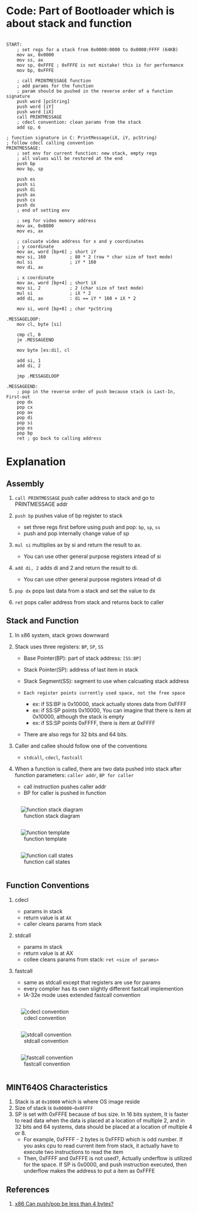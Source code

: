 # Code: Part of Bootloader which is about stack and function

```assembly

START:
    ; set regs for a stack from 0x0000:0000 to 0x0000:FFFF (64KB)
    mov ax, 0x0000
    mov ss, ax
    mov sp, 0xFFFE ; 0xFFFE is not mistake! this is for performance
    mov bp, 0xFFFE
    
    ; call PRINTMESSAGE function
    ; add params for the function
    ; param should be pushed in the reverse order of a function signature
    push word [pcString]
    push word [iY]
    push word [iX]
    call PRINTMESSAGE
    ; cdecl convention: clean params from the stack
    add sp, 6

; function signature in C: PrintMessage(iX, iY, pcString)
; follow cdecl calling convention
PRINTMESSAGE:
    ; set env for current function: new stack, empty regs
    ; all values will be restored at the end
    push bp
    mov bp, sp

    push es
    push si
    push di
    push ax
    push cx
    push dx
    ; end of setting env

    ; seg for video memory address
    mov ax, 0xB800
    mov es, ax

    ; calcuate video address for x and y coordinates
    ; y coordinate
    mov ax, word [bp+6] ; short iY
    mov si, 160         ; 80 * 2 (row * char size of text mode)
    mul si              ; iY * 160
    mov di, ax

    ; x coordinate
    mov ax, word [bp+4] ; short iX
    mov si, 2           ; 2 (char size of text mode)
    mul si              ; iX * 2
    add di, ax          : di == iY * 160 + iX * 2

    mov si, word [bp+8] ; char *pcString

.MESSAGELOOP:
    mov cl, byte [si]

    cmp cl, 0
    je .MESSAGEEND

    mov byte [es:di], cl

    add si, 1
    add di, 2

    jmp .MESSAGELOOP

.MESSAGEEND:
    ; pop in the reverse order of push because stack is Last-In, First-out
    pop dx
    pop cx
    pop ax
    pop di
    pop si
    pop es
    pop bp
    ret ; go back to calling address
```

# Explanation

## Assembly

1. `call PRINTMESSAGE` push caller address to stack and go to PRINTMESSAGE addr

2. `push bp` pushes value of bp register to stack

    * set three regs first before using push and pop: `bp`, `sp`, `ss`
    * push and pop internally change value of sp
  
3. `mul si` multiplies ax by si and return the result to ax. 

    * You can use other general purpose registers intead of si

4. `add di, 2` adds di and 2 and return the result to di.

   * You can use other general purpose registers intead of di

5. `pop dx` pops last data from a stack and set the value to dx

6. `ret` pops caller address from stack and returns back to caller

## Stack and Function

1. In x86 system, stack grows downward

2. Stack uses three registers: `BP`, `SP`, `SS`

    * Base Pointer(BP): part of stack address: `[SS:BP]`
    * Stack Pointer(SP): address of last item in stack
    * Stack Segment(SS): segment to use when calcuating stack address
    * `Each register points currently used space, not the free space`
        * ex: if SS:BP is 0x10000, stack actually stores data from 0xFFFF
        * ex: if SS:SP points 0x10000, You can imagine that there is item
        at 0x10000, although the stack is empty
        * ex: if SS:SP points 0xFFFF, there is item at 0xFFFF

    * There are also regs for 32 bits and 64 bits.

3. Caller and callee should follow one of the conventions

    * `stdcall`, `cdecl`, `fastcall` 

4. When a function is called, there are two data pushed into stack after
function parameters: `caller addr`, `BP for caller`

    * call instruction pushes caller addr
    * BP for caller is pushed in function

<div>
  <figure style='display: inline-block;'>
    <img
      src='./assets/function-stack-diagram.PNG'
      alt='function stack diagram' />
    <figcaption style='text-align: center;'>function stack diagram</figcaption>
  </figure>
</div>

<div>
  <figure style='display: inline-block;'>
    <img
      src='./assets/function-template.PNG'
      alt='function template' />
    <figcaption style='text-align: center;'>function template</figcaption>
  </figure>
</div>

<div>
  <figure style='display: inline-block;'>
    <img
      src='./assets/function-call-states.PNG'
      alt='function call states' />
    <figcaption style='text-align: center;'>function call states</figcaption>
  </figure>
</div>

## Function Conventions

1. cdecl

    * params in stack
    * return value is at `AX`
    * caller cleans params from stack

2. stdcall

    * params in stack
    * return value is at AX
    * collee cleans params from stack: `ret <size of params>`

3. fastcall

    * same as stdcall except that registers are use for params
    * every complier has its own slightly different fastcall implemention
    * IA-32e mode uses extended fastcall convention

<div>
  <figure style='display: inline-block;'>
    <img
      src='./assets/cdecl-convention.PNG'
      alt='cdecl convention' />
    <figcaption style='text-align: center;'>cdecl convention</figcaption>
  </figure>
</div>

<div>
  <figure style='display: inline-block;'>
    <img
      src='./assets/stdcall-convention.PNG'
      alt='stdcall convention' />
    <figcaption style='text-align: center;'>stdcall convention</figcaption>
  </figure>
</div>

<div>
  <figure style='display: inline-block;'>
    <img
      src='./assets/fastcall-convention.PNG'
      alt='fastcall convention' />
    <figcaption style='text-align: center;'>fastcall convention</figcaption>
  </figure>
</div>



## MINT64OS Characteristics

1. Stack is at  `0x10000` which is where OS image reside
2. Size of stack is `0x00000~0x0FFFF`
3. SP is set with 0xFFFE because of bus size. In 16 bits system, It is faster
to read data when the data is placed at a location of multiple 2, and in 32 bits
and 64 systems, data should be placed at a location of multiple 4 or 8.
    * For example, 0xFFFF - 2 bytes is 0xFFFD which is odd number. If you asks
    cpu to read current item from stack, it actually have to execute two
    instructions to read the item
    * Then, 0xFFFF and 0xFFFE is not used?, Actually underflow is utilized for
    the space. If SP is 0x0000, and push instruction executed, then underflow
    makes the address to put a item as 0xFFFE

## References

1. [x86 Can push/pop be less than 4 bytes?](
    https://stackoverflow.com/questions/15855021/x86-can-push-pop-be-less-than-4-bytes
)
